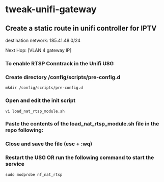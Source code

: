 # tweak-unifi-gateway

## Create a static route in unifi controller for IPTV
destination network: 185.41.48.0/24

Next Hop: [VLAN 4 gateway IP]


### To enable RTSP Conntrack in the Unifi USG ###

### Create directory /config/scripts/pre-config.d ###
```mkdir /config/scripts/pre-config.d```

### Open and edit the init script ###
```vi load_nat_rtsp_module.sh```

### Paste the contents of the load_nat_rtsp_module.sh file in the repo following: ###

### Close and save the file (esc + :wq) ##
### Restart the USG OR run the following command to start the service ###
```sudo modprobe nf_nat_rtsp```
